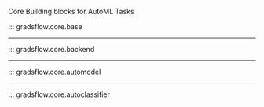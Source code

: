 Core Building blocks for AutoML Tasks

::: gradsflow.core.base

---

::: gradsflow.core.backend

---

::: gradsflow.core.automodel

---

::: gradsflow.core.autoclassifier
